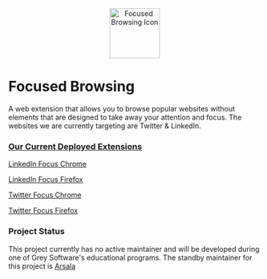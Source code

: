 <div align="center">
  <a href="https://app.singlelink.co/u/focused-browsing" target="_blank">
    <img alt="Focused Browsing Icon" width="100" src="https://gitlab.com/grey-software/focused-browsing/-/raw/main/logo.png">
  </a>
</div>

# Focused Browsing

A web extension that allows you to browse popular websites without elements that are designed to take away your attention and focus. The websites we are currently targeting are Twitter & LinkedIn.

### [Our Current Deployed Extensions](https://app.singlelink.co/u/focused-browsing)

[LinkedIn Focus Chrome](https://chrome.google.com/webstore/detail/linkedin-focus/cmafljjdkloacahjddlpaognhjpacdff?hl=en)

[LinkedIn Focus Firefox](https://addons.mozilla.org/en-US/firefox/addon/linkedinfocus/)

[Twitter Focus Chrome](https://chrome.google.com/webstore/detail/twitter-focus/kmdpomipbibobgdgfeidajmnlecloeml?hl=en&)

[Twitter Focus Firefox](https://addons.mozilla.org/en-US/firefox/addon/linkedinfocus/)

### Project Status

This project currently has no active maintainer and will be developed during one of Grey Software's educational programs. The standby maintainer for this project is [Arsala](https://gitlab.com/ArsalaBangash)
